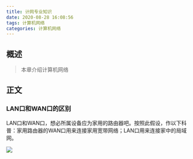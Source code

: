 ```yaml
---
title: 计网专业知识
date: 2020-08-28 16:08:56
tags: 计算机网络
categories: 计算机网络
---
```


## 概述

> 本章介绍计算机网络

<!--more-->

## 正文

### LAN口和WAN口的区别

LAN口和WAN口，想必所属设备应为家用的路由器吧。按照此假设，作以下科普：家用路由器的WAN口用来连接家用宽带网络；LAN口用来连接家中的局域网。

![](https://photos.alitaalice.cn/image/20200828160957.png)
